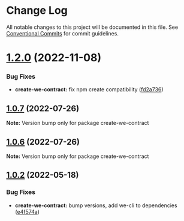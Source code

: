 # Change Log

All notable changes to this project will be documented in this file.
See [Conventional Commits](https://conventionalcommits.org) for commit guidelines.

# [1.2.0](https://github.com/waves-enterprise/js-contract-sdk/compare/create-we-contract@1.1.0...create-we-contract@1.2.0) (2022-11-08)


### Bug Fixes

* **create-we-contract:** fix npm create compatibility ([fd2a736](https://github.com/waves-enterprise/js-contract-sdk/commit/fd2a736bea3c178ee4b12e2dc168712c3bd8eb2c))





## [1.0.7](https://github.com/waves-enterprise/js-contract-sdk/compare/create-we-contract@1.0.6...create-we-contract@1.0.7) (2022-07-26)

**Note:** Version bump only for package create-we-contract





## [1.0.6](https://github.com/waves-enterprise/js-contract-sdk/compare/create-we-contract@1.0.5...create-we-contract@1.0.6) (2022-07-26)

**Note:** Version bump only for package create-we-contract





## [1.0.2](https://github.com/waves-enterprise/js-contract-sdk/compare/create-we-contract@1.0.1...create-we-contract@1.0.2) (2022-05-18)


### Bug Fixes

* **create-we-contract:** bump versions, add we-cli to dependencies ([e4f574a](https://github.com/waves-enterprise/js-contract-sdk/commit/e4f574ada1c57d845799e499209cee2ee233abb0))
